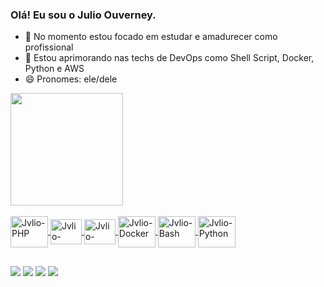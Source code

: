 ### Olá! Eu sou o Julio Ouverney.

- 🔭 No momento estou focado em estudar e amadurecer como profissional
- 🌱 Estou aprimorando nas techs de DevOps como Shell Script, Docker, Python e AWS
- 😄 Pronomes: ele/dele

<div style="display: inline_block">
  <a href="https://github.com/jvliocaio">
  <!--<img height="180em" src="https://github-readme-stats.vercel.app/api?username=jvliocaio&show_icons=true&theme=dracula&include_all_commits=true&count_private=true"/> -->
  <img height="180em" src="https://github-readme-stats.vercel.app/api/top-langs/?username=jvliocaio&layout=compact&langs_count=7&theme=dracula"/>
</div>
  
  <div style="display: inline_block"><br>
    <img align="center" alt="Jvlio-PHP" height="50" width="60" src="https://cdn.jsdelivr.net/gh/devicons/devicon/icons/php/php-original.svg"> 
  <img align="center" alt="Jvlio-Linux" height="40" width="50" src="https://cdn.jsdelivr.net/gh/devicons/devicon/icons/linux/linux-original.svg"> 
  <img align="center" alt="Jvlio-MySQL" height="40" width="50" src="https://cdn.jsdelivr.net/gh/devicons/devicon/icons/mysql/mysql-original.svg"> 
  <img align="center" alt="Jvlio-Docker" height="50" width="60" src="https://cdn.jsdelivr.net/gh/devicons/devicon/icons/docker/docker-original.svg"> 
  <img align="center" alt="Jvlio-Bash" height="50" width="60" src="https://cdn.jsdelivr.net/gh/devicons/devicon/icons/bash/bash-plain.svg"> 
  <img align="center" alt="Jvlio-Python" height="50" width="60" src="https://cdn.jsdelivr.net/gh/devicons/devicon/icons/python/python-original.svg">
  </div>

  ##
  
  <div> 
  <a href="https://instagram.com/jvlio.png/" target="_blank"><img src="https://img.shields.io/badge/-Instagram-%23E4405F?style=for-the-badge&logo=instagram&logoColor=white" target="_blank"></a>
 	<a href="https://www.twitch.tv/aahjuca" target="_blank"><img src="https://img.shields.io/badge/Twitch-9146FF?style=for-the-badge&logo=twitch&logoColor=white" target="_blank"></a>
  <a href = "mailto:juliocaionouverney@gmail.com"><img src="https://img.shields.io/badge/-Gmail-%23333?style=for-the-badge&logo=gmail&logoColor=white" target="_blank"></a>
  <a href="https://www.linkedin.com/in/julio-o-660386197/" target="_blank"><img src="https://img.shields.io/badge/-LinkedIn-%230077B5?style=for-the-badge&logo=linkedin&logoColor=white" target="_blank"></a> 
  </div>
  


